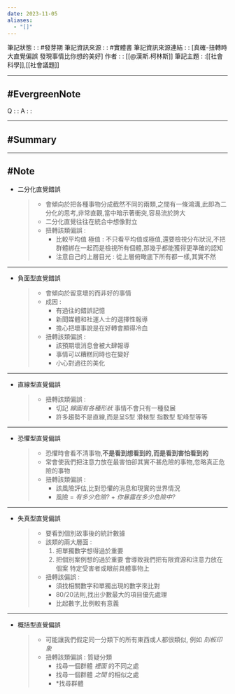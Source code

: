 ```yaml
---
date: 2023-11-05
aliases:
  - "[]"
---
```

筆記狀態 : :   #發芽期 
筆記資訊來源 : : #實體書 
筆記資訊來源連結 : : [真確-扭轉時大直覺偏誤 發現事情比你想的美好]
作者 : : [[@漢斯.柯林斯]]
筆記主題 : :[[社會科學]],[[社會議題]]

---
#EvergreenNote
---
Q : :
A : :

---
#Summary
---






---
#Note 
---
- 二分化直覺錯誤
	> - 會傾向於把各種事物分成截然不同的兩類,之間有一條鴻溝,此即為二分化的思考,非常直觀,當中暗示著衝突,容易流於誇大
	> - 二分化直覺往往在統合中想像對立
	> - 扭轉該類偏誤 : 
	> 	- 比較平均值 極值 :
	> 		不只看平均值或極值,還要檢視分布狀況,不把群體綁在一起而是檢視所有個體,那幾乎都能獲得更準確的認知
	> 	- 注意自己的上層目光 : 
	> 		從上層俯瞰底下所有都一樣,其實不然

---
- 負面型直覺錯誤
	> - 會傾向於留意壞的而非好的事情
	> - 成因 : 
	> 	- 有過往的錯誤記憶 
	> 	- 新聞媒體和社運人士的選擇性報導
	> 	- 擔心把壞事說是在好轉會顯得冷血
	> - 扭轉該類偏誤 : 
	> 	- 該預期壞消息會被大肆報導
	> 	- 事情可以糟糕同時也在變好
	> 	- 小心對過往的美化

---
- 直線型直覺偏誤
	> - 扭轉該類偏誤 : 
	> 	- 切記 *線圖有各種形狀* 事情不會只有一種發展
	> 	- 許多趨勢不是直線,而是呈S型 滑梯型 指數型 駝峰型等等

---
- 恐懼型直覺偏誤
	> - 恐懼時會看不清事物,**不是看到想看到的,而是看到害怕看到的**
	> - 常會使我們把注意力放在最害怕卻其實不甚危險的事物,忽略真正危險的事物
	> - 扭轉該類偏誤 : 
	> 	- 該風險評估,比對恐懼的消息和現實的世界情況
	> 	- 風險 = *有多少危險?* + *你暴露在多少危險中?*

---
- 失真型直覺偏誤
	> - 要看到個別故事後的統計數據
	> - 該類的兩大層面 : 
	>	1. 把單獨數字想得過於重要 
	>	2. 把個別案例想的過於重要
	>	會導致我們把有限資源和注意力放在個案 特定受害者或眼前具體事物上
	> - 扭轉該偏誤 :
	> 	- 須找相關數字和單獨出現的數字來比對
	> 	- 80/20法則,找出少數最大的項目優先處理
	> 	- 比起數字,比例較有意義

---
- 概括型直覺偏誤
	> - 可能讓我們假定同一分類下的所有東西或人都很類似, 例如 *刻板印象*
	> - 扭轉該類偏誤 : 質疑分類
	> 	- 找尋一個群體 *裡面* 的不同之處
	> 	- 找尋一個群體 *之間* 的相似之處
	> 	- *找尋群體

